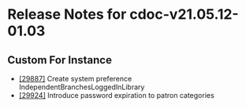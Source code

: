
# Release Notes for cdoc-v21.05.12-01.03

## Custom For Instance

- [[29887]](http://bugs.koha-community.org/bugzilla3/show_bug.cgi?id=29887) Create system preference IndependentBranchesLoggedInLibrary
- [[29924]](http://bugs.koha-community.org/bugzilla3/show_bug.cgi?id=29924) Introduce password expiration to patron categories


